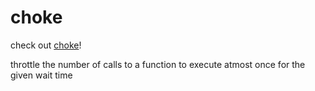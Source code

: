 # choke

check out <a href="https://mum-never-proud.github.io/choke/">choke</a>!

throttle the number of calls to a function to execute atmost once for the given wait time
